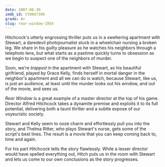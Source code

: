 ```yaml
---
date: 2007-06-30
imdb_id: tt0047396
grade: A+
slug: rear-window-1954
---
```


Hitchcock's utterly engrossing thriller puts us in a sweltering apartment with Stewart, a daredevil photojournalist stuck in a wheelchair nursing a broken leg. We share in his guilty pleasure as he watches his neighbors through a telephoto lens, but what starts as a pastime quickly turns to obsession as we begin to suspect one of the neighbors of murder.

Soon, we're _trapped_ in the apartment with Stewart, as his beautiful girlfriend, played by Grace Kelly, finds herself in mortal danger in the neighbor's apartment and all we can do is watch, because Stewart, like us, is just an audience, at least until the murder looks out his window, and out of the movie, and sees us.

_Rear Window_ is a great example of a master director at the top of his game. Director Alfred Hitchcock takes a dynamite premise and exploits it to its full potential, delivering both a taunt thriller and a subtle expose of our voyeuristic society.

Stewart and Kelly seem to ooze charm and effortlessly pull you into the story, and Thelma Ritter, who plays Stewart's nurse, gets some of the script's best lines. The result is a movie that you can keep coming back to, time and again.

For his part Hitchcock tells the story flawlessly. While a lesser director would have spelled everything out, Hitch puts us in the room with Stewart and lets us come to our own conclusions as the story progresses.
